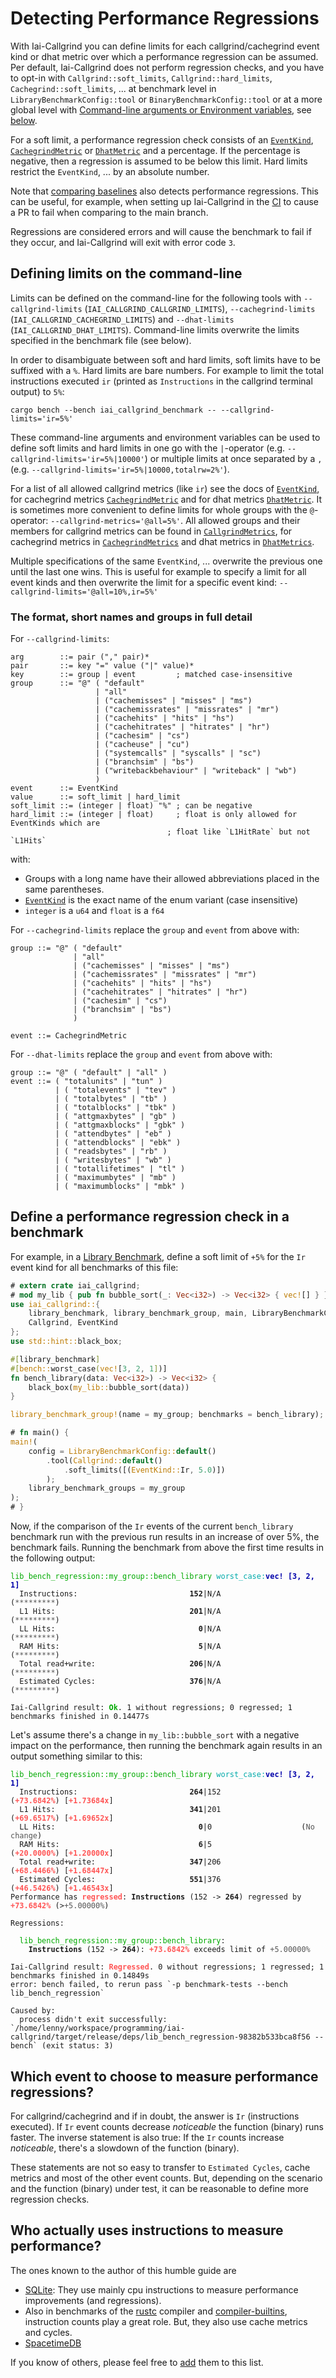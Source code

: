 <!-- markdownlint-disable MD041 MD033 -->

# Detecting Performance Regressions

With Iai-Callgrind you can define limits for each callgrind/cachegrind event
kind or dhat metric over which a performance regression can be assumed. Per
default, Iai-Callgrind does not perform regression checks, and you have to
opt-in with `Callgrind::soft_limits`, `Callgrind::hard_limits`,
`Cachegrind::soft_limits`, ... at benchmark level in
`LibraryBenchmarkConfig::tool` or `BinaryBenchmarkConfig::tool` or at a more
global level with [Command-line arguments or Environment
variables](./cli_and_env/basics.md), see
[below](#defining-limits-on-the-command-line).

For a soft limit, a performance regression check consists of an [`EventKind`],
[`CachegrindMetric`] or [`DhatMetric`] and a percentage. If the percentage is
negative, then a regression is assumed to be below this limit. Hard limits
restrict the `EventKind`, ... by an absolute number.

Note that [comparing baselines](./cli_and_env/baselines.md) also detects
performance regressions. This can be useful, for example, when setting up
Iai-Callgrind in the [CI](./installation/iai_callgrind.md#in-the-github-ci) to
cause a PR to fail when comparing to the main branch.

Regressions are considered errors and will cause the benchmark to fail if they
occur, and Iai-Callgrind will exit with error code `3`.

## Defining limits on the command-line

Limits can be defined on the command-line for the following tools with
`--callgrind-limits` (`IAI_CALLGRIND_CALLGRIND_LIMITS`), `--cachegrind-limits`
(`IAI_CALLGRIND_CACHEGRIND_LIMITS`)  and `--dhat-limits`
(`IAI_CALLGRIND_DHAT_LIMITS`). Command-line limits overwrite the limits
specified in the benchmark file (see below).

In order to disambiguate between soft and hard limits, soft limits have to be
suffixed with a `%`. Hard limits are bare numbers. For example to limit the
total instructions executed `ir` (printed as `Instructions` in the callgrind
terminal output) to `5%`:

```shell
cargo bench --bench iai_callgrind_benchmark -- --callgrind-limits='ir=5%'
```

These command-line arguments and environment variables can be used to define
soft limits and hard limits in one go with the `|`-operator (e.g.
`--callgrind-limits='ir=5%|10000'`) or multiple limits at once separated by a
`,` (e.g. `--callgrind-limits='ir=5%|10000,totalrw=2%'`).

For a list of all allowed callgrind metrics (like `ir`) see the docs of
[`EventKind`], for cachegrind metrics [`CachegrindMetric`] and for dhat metrics
[`DhatMetric`]. It is sometimes more convenient to define limits for whole
groups with the `@`-operator: `--callgrind-metrics='@all=5%'`. All allowed
groups and their members for callgrind metrics can be found in
[`CallgrindMetrics`], for cachegrind metrics in [`CachegrindMetrics`] and dhat
metrics in [`DhatMetrics`].

Multiple specifications of the same `EventKind`, ... overwrite the previous one
until the last one wins. This is useful for example to specify a limit for all
event kinds and then overwrite the limit for a specific event kind:
`--callgrind-limits='@all=10%,ir=5%'`

### The format, short names and groups in full detail

For `--callgrind-limits`:

```text
arg        ::= pair ("," pair)*
pair       ::= key "=" value ("|" value)*
key        ::= group | event         ; matched case-insensitive
group      ::= "@" ( "default"
                   | "all"
                   | ("cachemisses" | "misses" | "ms")
                   | ("cachemissrates" | "missrates" | "mr")
                   | ("cachehits" | "hits" | "hs")
                   | ("cachehitrates" | "hitrates" | "hr")
                   | ("cachesim" | "cs")
                   | ("cacheuse" | "cu")
                   | ("systemcalls" | "syscalls" | "sc")
                   | ("branchsim" | "bs")
                   | ("writebackbehaviour" | "writeback" | "wb")
                   )
event      ::= EventKind
value      ::= soft_limit | hard_limit
soft_limit ::= (integer | float) "%" ; can be negative
hard_limit ::= (integer | float)     ; float is only allowed for EventKinds which are
                                   ; float like `L1HitRate` but not `L1Hits`
```

with:

* Groups with a long name have their allowed abbreviations placed in the same
  parentheses.
* [`EventKind`] is the exact name of the enum variant (case insensitive)
* `integer` is a `u64` and `float` is a `f64`

For `--cachegrind-limits` replace the `group` and `event` from above with:

```text
group ::= "@" ( "default"
              | "all"
              | ("cachemisses" | "misses" | "ms")
              | ("cachemissrates" | "missrates" | "mr")
              | ("cachehits" | "hits" | "hs")
              | ("cachehitrates" | "hitrates" | "hr")
              | ("cachesim" | "cs")
              | ("branchsim" | "bs")
              )

event ::= CachegrindMetric
```

For `--dhat-limits` replace the `group` and `event` from above with:

```text
group ::= "@" ( "default" | "all" )
event ::= ( "totalunits" | "tun" )
          | ( "totalevents" | "tev" )
          | ( "totalbytes" | "tb" )
          | ( "totalblocks" | "tbk" )
          | ( "attgmaxbytes" | "gb" )
          | ( "attgmaxblocks" | "gbk" )
          | ( "attendbytes" | "eb" )
          | ( "attendblocks" | "ebk" )
          | ( "readsbytes" | "rb" )
          | ( "writesbytes" | "wb" )
          | ( "totallifetimes" | "tl" )
          | ( "maximumbytes" | "mb" )
          | ( "maximumblocks" | "mbk" )
```

## Define a performance regression check in a benchmark

For example, in a [Library
Benchmark](./benchmarks/library_benchmarks/configuration.md), define a soft
limit of `+5%` for the `Ir` event kind for all benchmarks of this file:

```rust
# extern crate iai_callgrind;
# mod my_lib { pub fn bubble_sort(_: Vec<i32>) -> Vec<i32> { vec![] } }
use iai_callgrind::{
    library_benchmark, library_benchmark_group, main, LibraryBenchmarkConfig,
    Callgrind, EventKind
};
use std::hint::black_box;

#[library_benchmark]
#[bench::worst_case(vec![3, 2, 1])]
fn bench_library(data: Vec<i32>) -> Vec<i32> {
    black_box(my_lib::bubble_sort(data))
}

library_benchmark_group!(name = my_group; benchmarks = bench_library);

# fn main() {
main!(
    config = LibraryBenchmarkConfig::default()
        .tool(Callgrind::default()
            .soft_limits([(EventKind::Ir, 5.0)])
        );
    library_benchmark_groups = my_group
);
# }
```

Now, if the comparison of the `Ir` events of the current `bench_library`
benchmark run with the previous run results in an increase of over 5%, the
benchmark fails. Running the benchmark from above the first time results in the
following output:

<pre><code class="hljs"><span style="color:#0A0">lib_bench_regression::my_group::bench_library</span> <span style="color:#0AA">worst_case</span><span style="color:#0AA">:</span><b><span style="color:#00A">vec! [3, 2, 1]</span></b>
<span style="color:#555">  </span>Instructions:                         <b>152</b>|N/A                  (<span style="color:#555">*********</span>)
<span style="color:#555">  </span>L1 Hits:                              <b>201</b>|N/A                  (<span style="color:#555">*********</span>)
<span style="color:#555">  </span>LL Hits:                                <b>0</b>|N/A                  (<span style="color:#555">*********</span>)
<span style="color:#555">  </span>RAM Hits:                               <b>5</b>|N/A                  (<span style="color:#555">*********</span>)
<span style="color:#555">  </span>Total read+write:                     <b>206</b>|N/A                  (<span style="color:#555">*********</span>)
<span style="color:#555">  </span>Estimated Cycles:                     <b>376</b>|N/A                  (<span style="color:#555">*********</span>)

Iai-Callgrind result: <b><span style="color:#0A0">Ok</span></b>. 1 without regressions; 0 regressed; 1 benchmarks finished in 0.14477s</code></pre>

Let's assume there's a change in `my_lib::bubble_sort` with a negative impact on
the performance, then running the benchmark again results in an output something
similar to this:

<pre><code class="hljs"><span style="color:#0A0">lib_bench_regression::my_group::bench_library</span> <span style="color:#0AA">worst_case</span><span style="color:#0AA">:</span><b><span style="color:#00A">vec! [3, 2, 1]</span></b>
<span style="color:#555">  </span>Instructions:                         <b>264</b>|152                  (<b><span style="color:#F55">+73.6842%</span></b>) [<b><span style="color:#F55">+1.73684x</span></b>]
<span style="color:#555">  </span>L1 Hits:                              <b>341</b>|201                  (<b><span style="color:#F55">+69.6517%</span></b>) [<b><span style="color:#F55">+1.69652x</span></b>]
<span style="color:#555">  </span>LL Hits:                                <b>0</b>|0                    (<span style="color:#555">No change</span>)
<span style="color:#555">  </span>RAM Hits:                               <b>6</b>|5                    (<b><span style="color:#F55">+20.0000%</span></b>) [<b><span style="color:#F55">+1.20000x</span></b>]
<span style="color:#555">  </span>Total read+write:                     <b>347</b>|206                  (<b><span style="color:#F55">+68.4466%</span></b>) [<b><span style="color:#F55">+1.68447x</span></b>]
<span style="color:#555">  </span>Estimated Cycles:                     <b>551</b>|376                  (<b><span style="color:#F55">+46.5426%</span></b>) [<b><span style="color:#F55">+1.46543x</span></b>]
Performance has <b><span style="color:#F55">regressed</span></b>: <b>Instructions</b> (152 -> <b>264</b>) regressed by <b><span style="color:#F55">+73.6842%</span></b> (><span style="color:#555">+5.00000%</span>)

Regressions:

  <span style="color:#0A0">lib_bench_regression::my_group::bench_library</span>:
    <b>Instructions</b> (152 -> <b>264</b>): <b><span style="color:#F55">+73.6842</span></b><b><span style="color:#F55">%</span></b> exceeds limit of <span style="color:#555">+5.00000</span><span style="color:#555">%</span>

Iai-Callgrind result: <b><span style="color:#F55">Regressed</span></b>. 0 without regressions; 1 regressed; 1 benchmarks finished in 0.14849s
error: bench failed, to rerun pass `-p benchmark-tests --bench lib_bench_regression`

Caused by:
  process didn't exit successfully: `/home/lenny/workspace/programming/iai-callgrind/target/release/deps/lib_bench_regression-98382b533bca8f56 --bench` (exit status: 3)</code></pre>

## Which event to choose to measure performance regressions?

For callgrind/cachegrind and if in doubt, the answer is `Ir` (instructions
executed). If `Ir` event counts decrease *noticeable* the function (binary) runs
faster. The inverse statement is also true: If the `Ir` counts increase
*noticeable*, there's a slowdown of the function (binary).

These statements are not so easy to transfer to `Estimated Cycles`, cache
metrics and most of the other event counts. But, depending on the scenario and
the function (binary) under test, it can be reasonable to define more regression
checks.

## Who actually uses instructions to measure performance?

The ones known to the author of this humble guide are

* [SQLite](https://sqlite.org/cpu.html#performance_measurement): They use mainly
  cpu instructions to measure performance improvements (and regressions).
* Also in benchmarks of the [rustc](https://github.com/rust-lang/rustc-perf)
  compiler and
  [compiler-builtins](https://github.com/rust-lang/compiler-builtins),
  instruction counts play a great role. But, they also use cache metrics and
  cycles.
* [SpacetimeDB](https://github.com/clockworklabs/SpacetimeDB)

If you know of others, please feel free to
[add](https://github.com/iai-callgrind/iai-callgrind/blob/5bec95ee37330954916ea29e7a7dc40ca62bc454/docs/src/regressions.md)
them to this list.

[`EventKind`]: https://docs.rs/iai-callgrind/0.16.0/iai_callgrind/enum.EventKind.html
[`CallgrindMetrics`]: https://docs.rs/iai-callgrind/0.16.0/iai_callgrind/enum.CallgrindMetrics.html
[`CachegrindMetric`]: https://docs.rs/iai-callgrind/0.16.0/iai_callgrind/enum.CachegrindMetric.html
[`CachegrindMetrics`]: https://docs.rs/iai-callgrind/0.16.0/iai_callgrind/enum.CachegrindMetrics.html
[`DhatMetric`]: https://docs.rs/iai-callgrind/0.16.0/iai_callgrind/enum.DhatMetric.html
[`DhatMetrics`]: https://docs.rs/iai-callgrind/0.16.0/iai_callgrind/enum.DhatMetrics.html
